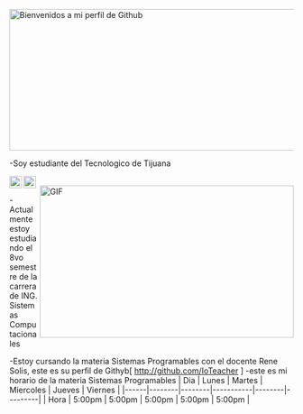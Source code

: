 <a href="https://cooltext.com"><img src="https://images.cooltext.com/5466335.png" width="1601" height="251" alt="Bienvenidos a mi perfil 
                   de Github " /></a>
                   
-Soy estudiante del Tecnologico de Tijuana

<a>
  <a href="https://www.reddit.com/user/Marco-Antonio97">
  <img align="left" alt=" Reddit" width="22px" src="https://cdn.jsdelivr.net/npm/simple-icons@v3/icons/reddit.svg" />
</a>
  <a>
     <a href="https://www.facebook.com/marcoantonio.rodriguezmedrano/">
  <img align="left" alt=" Reddit" width="22px" src="https://cdn.jsdelivr.net/npm/simple-icons@v3/icons/facebook.svg" />
    </a>
<br />
<img align="right" height="270px" width="450px" alt="GIF" src="https://feelthebrain.files.wordpress.com/2016/02/anigif_mobile_0c2771ef631e2454487bd08591aeb258-6.gif" />
<br />
    -Actualmente estoy estudiando el 8vo semestre de la carrera de ING. Sistemas Computacionales
       
-Estoy cursando la materia Sistemas Programables con el docente Rene Solis, este es su perfil de Githyb[ http://github.com/IoTeacher ]
-este es mi horario de la materia Sistemas Programables
| Dia  | Lunes  | Martes | Miercoles | Jueves | Viernes |
|------|--------|--------|-----------|--------|---------|
| Hora | 5:00pm | 5:00pm |   5:00pm  | 5:00pm | 5:00pm  |


